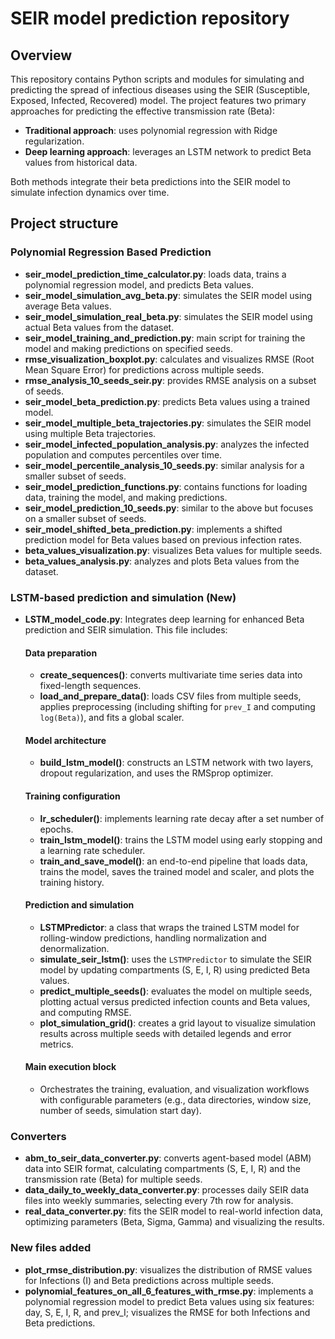 # SEIR model prediction repository

## Overview
This repository contains Python scripts and modules for simulating and predicting the spread of infectious diseases using the SEIR (Susceptible, Exposed, Infected, Recovered) model. The project features two primary approaches for predicting the effective transmission rate (Beta):

- **Traditional approach**: uses polynomial regression with Ridge regularization.
- **Deep learning approach**: leverages an LSTM network to predict Beta values from historical data.

Both methods integrate their beta predictions into the SEIR model to simulate infection dynamics over time.

## Project structure

### Polynomial Regression Based Prediction

- **seir_model_prediction_time_calculator.py**: loads data, trains a polynomial regression model, and predicts Beta values.
- **seir_model_simulation_avg_beta.py**: simulates the SEIR model using average Beta values.
- **seir_model_simulation_real_beta.py**: simulates the SEIR model using actual Beta values from the dataset.
- **seir_model_training_and_prediction.py**: main script for training the model and making predictions on specified seeds.
- **rmse_visualization_boxplot.py**: calculates and visualizes RMSE (Root Mean Square Error) for predictions across multiple seeds.
- **rmse_analysis_10_seeds_seir.py**: provides RMSE analysis on a subset of seeds.
- **seir_model_beta_prediction.py**: predicts Beta values using a trained model.
- **seir_model_multiple_beta_trajectories.py**: simulates the SEIR model using multiple Beta trajectories.
- **seir_model_infected_population_analysis.py**: analyzes the infected population and computes percentiles over time.
- **seir_model_percentile_analysis_10_seeds.py**: similar analysis for a smaller subset of seeds.
- **seir_model_prediction_functions.py**: contains functions for loading data, training the model, and making predictions.
- **seir_model_prediction_10_seeds.py**: similar to the above but focuses on a smaller subset of seeds.
- **seir_model_shifted_beta_prediction.py**: implements a shifted prediction model for Beta values based on previous infection rates.
- **beta_values_visualization.py**: visualizes Beta values for multiple seeds.
- **beta_values_analysis.py**: analyzes and plots Beta values from the dataset.

### LSTM-based prediction and simulation (New)

- **LSTM_model_code.py**: Integrates deep learning for enhanced Beta prediction and SEIR simulation. This file includes:

  #### Data preparation
  - **create_sequences()**: converts multivariate time series data into fixed-length sequences.
  - **load_and_prepare_data()**: loads CSV files from multiple seeds, applies preprocessing (including shifting for `prev_I` and computing `log(Beta)`), and fits a global scaler.

  #### Model architecture
  - **build_lstm_model()**: constructs an LSTM network with two layers, dropout regularization, and uses the RMSprop optimizer.

  #### Training configuration
  - **lr_scheduler()**: implements learning rate decay after a set number of epochs.
  - **train_lstm_model()**: trains the LSTM model using early stopping and a learning rate scheduler.
  - **train_and_save_model()**: an end-to-end pipeline that loads data, trains the model, saves the trained model and scaler, and plots the training history.

  #### Prediction and simulation
  - **LSTMPredictor**: a class that wraps the trained LSTM model for rolling-window predictions, handling normalization and denormalization.
  - **simulate_seir_lstm()**: uses the `LSTMPredictor` to simulate the SEIR model by updating compartments (S, E, I, R) using predicted Beta values.
  - **predict_multiple_seeds()**: evaluates the model on multiple seeds, plotting actual versus predicted infection counts and Beta values, and computing RMSE.
  - **plot_simulation_grid()**: creates a grid layout to visualize simulation results across multiple seeds with detailed legends and error metrics.

  #### Main execution block
  - Orchestrates the training, evaluation, and visualization workflows with configurable parameters (e.g., data directories, window size, number of seeds, simulation start day).

### Converters

- **abm_to_seir_data_converter.py**: converts agent-based model (ABM) data into SEIR format, calculating compartments (S, E, I, R) and the transmission rate (Beta) for multiple seeds.
- **data_daily_to_weekly_data_converter.py**: processes daily SEIR data files into weekly summaries, selecting every 7th row for analysis.
- **real_data_converter.py**: fits the SEIR model to real-world infection data, optimizing parameters (Beta, Sigma, Gamma) and visualizing the results.

### New files added

- **plot_rmse_distribution.py**: visualizes the distribution of RMSE values for Infections (I) and Beta predictions across multiple seeds.
- **polynomial_features_on_all_6_features_with_rmse.py**: implements a polynomial regression model to predict Beta values using six features: day, S, E, I, R, and prev_I; visualizes the RMSE for both Infections and Beta predictions.
